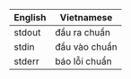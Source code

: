 | English | Vietnamese |
|---------|------------|
| stdout  | đầu ra chuẩn |
| stdin   | đầu vào chuẩn |
| stderr  | báo lỗi chuẩn |
